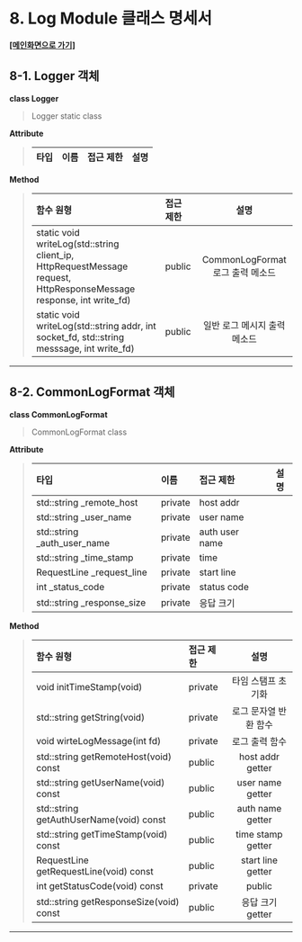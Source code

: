 # **8. Log Module 클래스 명세서**
**[[메인화면으로 가기]](https://github.com/wkdtpgns5016/webserve)**

## **8-1. Logger 객체**
**class Logger**
> Logger static class

**Attribute**
> | 타입 | 이름 | 접근 제한 | 설명 |
> |:----------|:----------|:----------|:----------:|
**Method**
> | 함수 원형 | 접근 제한 | 설명 |
> |:----------|:----------|:----------:|
> | static void writeLog(std::string client_ip, HttpRequestMessage request, HttpResponseMessage response, int write_fd) | public | CommonLogFormat 로그 출력 메소드 |
> | static void writeLog(std::string addr, int socket_fd, std::string messsage, int write_fd) | public | 일반 로그 메시지 출력 메소드 |

------------------------------------------

## **8-2. CommonLogFormat 객체**
**class CommonLogFormat**
> CommonLogFormat class

**Attribute**
> | 타입 | 이름 | 접근 제한 | 설명 |
> |:----------|:----------|:----------|:----------:|
> | std::string _remote_host | private | host addr |
> | std::string _user_name | private | user name |
> | std::string _auth_user_name | private | auth user name |
> | std::string _time_stamp | private | time |
> | RequestLine _request_line | private | start line |
> | int         _status_code | private | status code  |
> | std::string _response_size | private | 응답 크기 |

**Method**
> | 함수 원형 | 접근 제한 | 설명 |
> |:----------|:----------|:----------:|
> | void initTimeStamp(void) | private | 타임 스탬프 초기화 |
> | std::string getString(void) | private | 로그 문자열 반환 함수 |
> | void wirteLogMessage(int fd) | private | 로그 출력 함수 |
> | std::string getRemoteHost(void) const | public | host addr getter |
> | std::string getUserName(void) const | public | user name getter |
> | std::string getAuthUserName(void) const | public | auth name getter |
> | std::string getTimeStamp(void) const | public | time stamp getter |
> | RequestLine getRequestLine(void) const | public | start line getter |
> | int getStatusCode(void) const | private | public | status getter |
> | std::string getResponseSize(void) const | public | 응답 크기 getter |

------------------------------------------